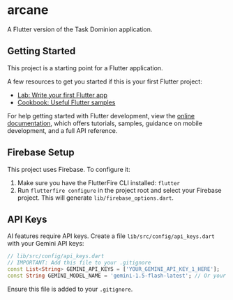 # arcane

A Flutter version of the Task Dominion application.

## Getting Started

This project is a starting point for a Flutter application.

A few resources to get you started if this is your first Flutter project:

- [Lab: Write your first Flutter app](https://docs.flutter.dev/get-started/codelab)
- [Cookbook: Useful Flutter samples](https://docs.flutter.dev/cookbook)

For help getting started with Flutter development, view the
[online documentation](https://docs.flutter.dev/), which offers tutorials,
samples, guidance on mobile development, and a full API reference.

## Firebase Setup

This project uses Firebase. To configure it:
1. Make sure you have the FlutterFire CLI installed: `flutter`
2. Run `flutterfire configure` in the project root and select your Firebase project. This will generate `lib/firebase_options.dart`.

## API Keys

AI features require API keys. Create a file `lib/src/config/api_keys.dart` with your Gemini API keys:
```dart
// lib/src/config/api_keys.dart
// IMPORTANT: Add this file to your .gitignore
const List<String> GEMINI_API_KEYS = ['YOUR_GEMINI_API_KEY_1_HERE'];
const String GEMINI_MODEL_NAME = 'gemini-1.5-flash-latest'; // Or your preferred model
```
Ensure this file is added to your `.gitignore`.

